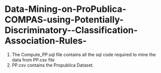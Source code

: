 # Data-Mining-on-ProPublica-COMPAS-using-Potentially-Discriminatory--Classification-Association-Rules-


1. The Compute_PP.sql file contains all the sql code required to mine the data from PP.csv file 
2. PP.csv contains the Propublica Dataset.
